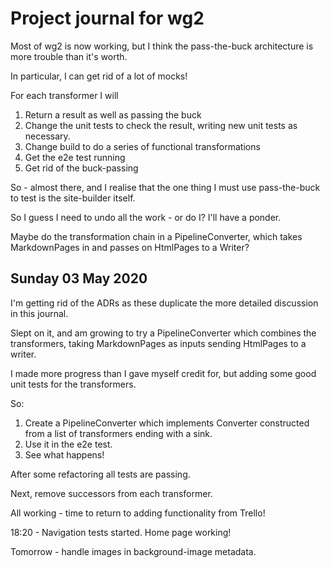 # Project journal for wg2

Most of wg2 is now working, but I think the pass-the-buck architecture is more trouble than it's worth.

In particular, I can get rid of a lot of mocks!

For each transformer I will
1. Return a result as well as passing the buck
1. Change the unit tests to check the result, writing new unit tests as necessary.
1. Change build to do a series of functional transformations
1. Get the e2e test running
1. Get rid of the buck-passing

So - almost there, and I realise that the one thing I must use pass-the-buck to test is the site-builder itself.

So I guess I need to undo all the work - or do I? I'll have a ponder.

Maybe do the transformation chain in a PipelineConverter, which takes MarkdownPages in and passes on HtmlPages to a Writer?


## Sunday 03 May 2020

I'm getting rid of the ADRs as these duplicate the more detailed discussion in this journal.

Slept on it, and am growing to try a PipelineConverter which combines the transformers, taking MarkdownPages as inputs
sending HtmlPages to a writer.

I made more progress than I gave myself credit for, but adding some good unit tests for the transformers.

So:

1. Create a PipelineConverter which implements Converter constructed from a list of transformers ending with a sink. 
1. Use it in the e2e test.
1. See what happens!

After some refactoring all tests are passing.


Next, remove successors from each transformer.

All working - time to return to adding functionality from Trello!

18:20 - Navigation tests started. Home page working!

Tomorrow - handle images in background-image metadata.
